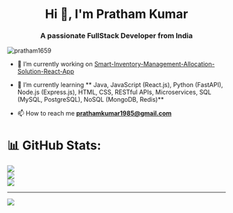 <h1 align="center">Hi 👋, I'm Pratham Kumar</h1>
<h3 align="center">A passionate FullStack Developer from India</h3>

<p align="left"> <img src="https://komarev.com/ghpvc/?username=pratham1659&label=Profile%20views&color=0e75b6&style=flat" alt="pratham1659" /> </p>

- 🔭 I’m currently working on [Smart-Inventory-Management-Allocation-Solution-React-App](https://github.com/pratham1659/Smart-Inventory-Management-Allocation-Solution-React-App.git)

- 🌱 I’m currently learning ** Java, JavaScript (React.js), Python (FastAPI), Node.js (Express.js), HTML, CSS, RESTful
APIs, Microservices, SQL (MySQL, PostgreSQL), NoSQL (MongoDB, Redis)**

- 📫 How to reach me **prathamkumar1985@gmail.com**

# 📊 GitHub Stats:
![](https://github-readme-stats.vercel.app/api?username=pratham1659&theme=dark&hide_border=false&include_all_commits=false&count_private=false)<br/>
![](https://github-readme-streak-stats.herokuapp.com/?user=pratham1659&theme=dark&hide_border=false)<br/>
![](https://github-readme-stats.vercel.app/api/top-langs/?username=pratham1659&theme=dark&hide_border=false&include_all_commits=false&count_private=false&layout=compact)

---
[![](https://visitcount.itsvg.in/api?id=pratham1659&icon=0&color=0)](https://visitcount.itsvg.in)

<!-- Proudly created with GPRM ( https://gprm.itsvg.in ) -->

